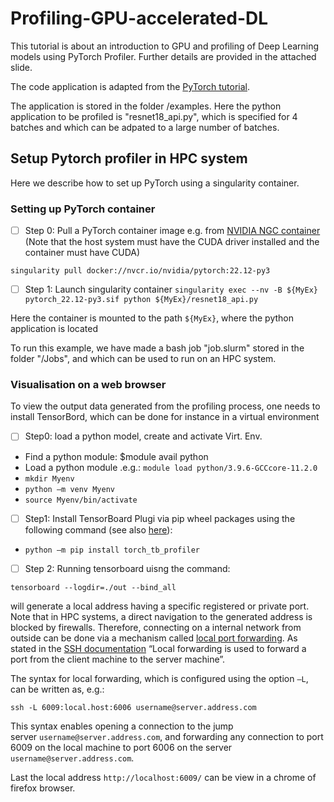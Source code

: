 # Profiling-GPU-accelerated-DL

This tutorial is about an introduction to GPU and profiling of Deep Learning models using PyTorch Profiler. Further details are provided in the attached slide.

The code application is adapted from the [PyTorch tutorial](https://pytorch.org/tutorials/intermediate/tensorboard_profiler_tutorial.html).

The application is stored in the folder /examples. Here the python application to be profiled is
"resnet18_api.py", which is specified for 4 batches and which can be adpated to a large number of batches.


## Setup Pytorch profiler in HPC system 

Here we describe how to set up PyTorch using a singularity container.

### Setting up PyTorch container

- [ ] Step 0: Pull a PyTorch container image
e.g. from [NVIDIA NGC container](https://catalog.ngc.nvidia.com/orgs/nvidia/containers/pytorch)
(Note that the host system must have the CUDA driver installed and the
container must have CUDA)

`singularity pull docker://nvcr.io/nvidia/pytorch:22.12-py3`

- [ ] Step 1: Launch singularity container
`singularity exec --nv -B ${MyEx} pytorch_22.12-py3.sif python ${MyEx}/resnet18_api.py`

Here the container is mounted to the path `${MyEx}`, where the python application is located

To run this example, we have made a bash job "job.slurm" stored in the folder "/Jobs", and which can be used to run on an HPC system.


### Visualisation on a web browser

To view the output data generated from the profiling process, one needs to install TensorBord, which can be done for instance in a virtual environment

- [ ] Step0: load a python model, create and activate Virt. Env.
- Find a python module: $module avail python
- Load a python module .e.g.: `module load python/3.9.6-GCCcore-11.2.0`
- `mkdir Myenv`
- `python –m venv Myenv`
- `source Myenv/bin/activate`

- [ ] Step1: Install TensorBoard Plugi via pip wheel packages using the following command (see also [here](https://pytorch.org/tutorials/intermediate/tensorboard_profiler_tutorial.html)):
- `python –m pip install torch_tb_profiler`

- [ ] Step 2: Running tensorboard uisng the command:

`tensorboard --logdir=./out --bind_all` 

will generate a local address having a specific registered or private port. Note that in HPC systems, a direct navigation
to the generated address is blocked by firewalls. Therefore, connecting on a internal network from outside can be done 
via a mechanism called [local port forwarding](https://www.ssh.com/academy/ssh/tunneling-example#local-forwarding). As stated in the [SSH documentation](https://www.ssh.com/academy/ssh/tunneling-example#local-forwarding) “Local forwarding is used to forward a port from the client machine to the server machine”.

The syntax for local forwarding, which is configured using the option `–L`, can be written as, e.g.:

`ssh -L 6009:local.host:6006 username@server.address.com`

This syntax enables opening a connection to the jump server `username@server.address.com`, and forwarding 
any connection to port 6009 on the local machine to port 6006 on the server `username@server.address.com`. 

Last the local address `http://localhost:6009/` can be view in a chrome of firefox browser.




